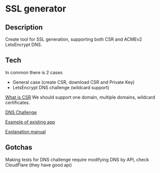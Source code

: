 # SSL generator

## Description
Create tool for SSL generation, supporting both CSR and ACMEv2 LetsEncrypt DNS.

## Tech
In common there is 2 cases
- General case (create CSR, download CSR and Private Key)
- LetsEncrypt DNS challenge (wildcard support)

[What is CSR](https://www.globalsign.com/en/blog/what-is-a-certificate-signing-request-csr)
We should support one domain, multiple domains, wildcard certificates.

[DNS Challenge](https://letsencrypt.org/docs/challenge-types/#dns-01-challenge)

[Example of existing app](https://punchsalad.com/ssl-certificate-generator/)

[Explanation manual](https://punchsalad.com/ssl-certificate/install-lets-encrypt-godaddy/)

## Gotchas
Making tests for DNS challenge require modifying DNS by API, check CloudFlare (they have good api)
